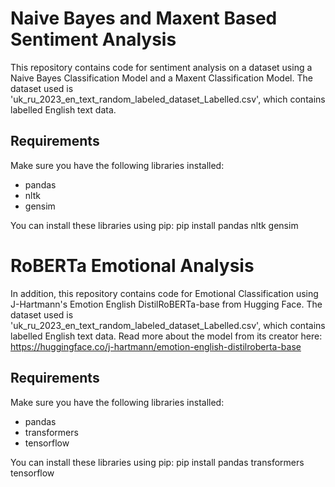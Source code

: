 # Naive Bayes and Maxent Based Sentiment Analysis

This repository contains code for sentiment analysis on a dataset using a Naive Bayes Classification Model and a Maxent Classification Model. The dataset used is 'uk_ru_2023_en_text_random_labeled_dataset_Labelled.csv', which contains labelled English text data.

## Requirements

Make sure you have the following libraries installed:

- pandas
- nltk
- gensim

You can install these libraries using pip:
pip install pandas nltk gensim

# RoBERTa Emotional Analysis

In addition, this repository contains code for Emotional Classification using J-Hartmann's Emotion English DistilRoBERTa-base from Hugging Face. The dataset used is 'uk_ru_2023_en_text_random_labeled_dataset_Labelled.csv', which contains labelled English text data. Read more about the model from its creator here: https://huggingface.co/j-hartmann/emotion-english-distilroberta-base

## Requirements

Make sure you have the following libraries installed:

- pandas
- transformers
- tensorflow

You can install these libraries using pip:
pip install pandas transformers tensorflow
